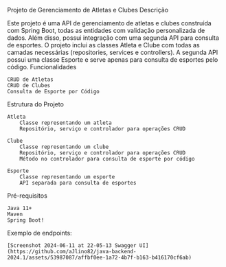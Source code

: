 Projeto de Gerenciamento de Atletas e Clubes
Descrição

Este projeto é uma API de gerenciamento de atletas e clubes construída com Spring Boot, todas as entidades com validação personalizada de dados. Além disso, possui integração com uma segunda API para consulta de esportes. O projeto inclui as classes Atleta e Clube com todas as camadas necessárias (repositories, services e controllers). A segunda API possui uma classe Esporte e serve apenas para consulta de esportes pelo código.
Funcionalidades

    CRUD de Atletas
    CRUD de Clubes
    Consulta de Esporte por Código

Estrutura do Projeto

    Atleta
        Classe representando um atleta
        Repositório, serviço e controlador para operações CRUD

    Clube
        Classe representando um clube
        Repositório, serviço e controlador para operações CRUD
        Método no controlador para consulta de esporte por código

    Esporte
        Classe representando um esporte
        API separada para consulta de esportes

Pré-requisitos

    Java 11+
    Maven
    Spring Boot!

Exemplo de endpoints:

    [Screenshot 2024-06-11 at 22-05-13 Swagger UI](https://github.com/aJlino82/java-backend-2024.1/assets/53987087/affbf0ee-1a72-4b7f-b163-b416170cf6ab)


